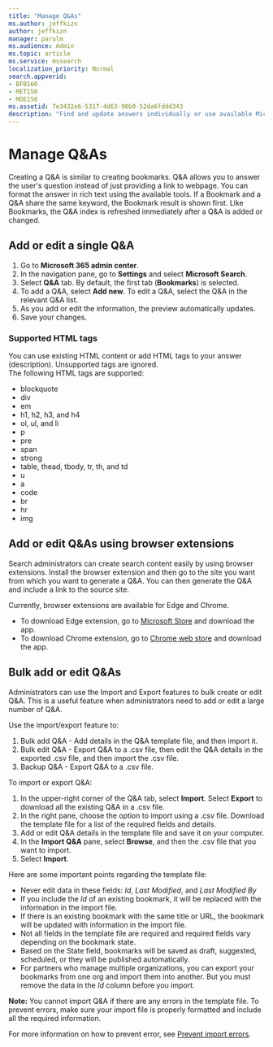 ```yaml
---
title: "Manage Q&As"
ms.author: jeffkizn
author: jeffkizn
manager: parulm
ms.audience: Admin
ms.topic: article
ms.service: mssearch
localization_priority: Normal
search.appverid:
- BFB160
- MET150
- MOE150
ms.assetid: 7e3432e6-5317-4d63-90b0-52da6fddd343
description: "Find and update answers individually or use available Microsoft Search tools to edit them all at once"
---
```


# Manage Q&As

Creating a Q&A is similar to creating bookmarks. Q&A allows you to answer the user's question instead of just providing a link to webpage. You can format the answer in rich text using the available tools. If a Bookmark and a Q&A share the same keyword, the Bookmark result is shown first. Like Bookmarks, the Q&A index is refreshed immediately after a Q&A is added or changed.

## Add or edit a single Q&A

1. Go to **Microsoft 365 admin center**.
1. In the navigation pane, go to **Settings** and select **Microsoft Search**.
1. Select **Q&A** tab. By default, the first tab (**Bookmarks**) is selected.
1. To add a Q&A, select **Add new**.
To edit a Q&A, select the Q&A in the relevant Q&A list.
1. As you add or edit the information, the preview automatically updates.
1. Save your changes.

### Supported HTML tags

You can use existing HTML content or add HTML tags to your answer (description). Unsupported tags are ignored.  
The following HTML tags are supported:

- blockquote
- div
- em
- h1, h2, h3, and h4
- ol, ul, and li
- p
- pre
- span
- strong
- table, thead, tbody, tr, th, and td
- u
- a
- code
- br
- hr
- img

## Add or edit Q&As using browser extensions

Search administrators can create search content easily by using browser extensions. Install the browser extension and then go to the site you want from which you want to generate a Q&A. You can then generate the Q&A and include a link to the source site.

Currently, browser extensions are available for Edge and Chrome.

- To download Edge extension, go to [Microsoft Store](https://www.microsoft.com/p/microsoft-search-content-creator/9nrqdbcbwq55?activetab=pivot:overviewtab) and download the app.
- To download Chrome extension, go to [Chrome web store](https://chrome.google.com/webstore/detail/microsoft-search-content/nocnablpaoeecfmfnjoheefkogmleipm) and download the app.

## Bulk add or edit Q&As

Administrators can use the Import and Export features to bulk create or edit Q&A. This is a useful feature when administrators need to add or edit a large number of Q&A.

Use the import/export feature to:

1. Bulk add Q&A - Add details in the Q&A template file, and then import it.
1. Bulk edit Q&A - Export Q&A to a .csv file, then edit the Q&A details in the exported .csv file, and then import the .csv file.
1. Backup Q&A - Export Q&A to a .csv file.

To import or export Q&A:

1. In the upper-right corner of the Q&A tab, select **Import**.
Select **Export** to download all the existing Q&A in a .csv file.
1. In the right pane, choose the option to import using a .csv file.
Download the template file for a list of the required fields and details.
1. Add or edit Q&A details in the template file and save it on your computer.
1. In the **Import Q&A** pane, select **Browse**, and then the .csv file that you want to import.
1. Select **Import**.

Here are some important points regarding the template file:

- Never edit data in these fields: *Id*, *Last Modified*, and *Last Modified By*
- If you include the *Id* of an existing bookmark, it will be replaced with the information in the import file.
- If there is an existing bookmark with the same title or URL, the bookmark will be updated with information in the import file.
- Not all fields in the template file are required and required fields vary depending on the bookmark state.
- Based on the State field, bookmarks will be saved as draft, suggested, scheduled, or they will be published automatically.
- For partners who manage multiple organizations, you can export your bookmarks from one org and import them into another. But you must remove the data in the *Id* column before you import.

**Note:** You cannot import Q&A if there are any errors in the template file. To prevent errors, make sure your import file is properly formatted and include all the required information.

For more information on how to prevent error, see [Prevent import errors](manage-bookmarks.md#prevent-import-errors).
